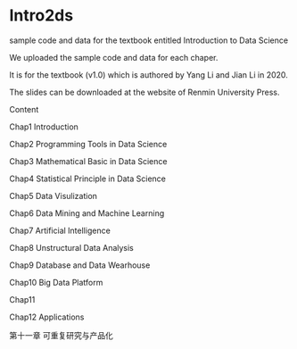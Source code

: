 # Intro2ds
sample code and data for the textbook entitled Introduction to Data Science

We uploaded the sample code and data for each chaper.

It is for the textbook (v1.0) which is authored by Yang Li and Jian Li in 2020.

The slides can be downloaded at the website of Renmin University Press.

Content

Chap1 Introduction

Chap2 Programming Tools in Data Science

Chap3 Mathematical Basic in Data Science

Chap4 Statistical Principle in Data Science

Chap5 Data Visulization

Chap6 Data Mining and Machine Learning

Chap7 Artificial Intelligence

Chap8 Unstructural Data Analysis

Chap9 Database and Data Wearhouse

Chap10 Big Data Platform

Chap11 

Chap12 Applications

第十一章 可重复研究与产品化

